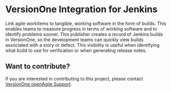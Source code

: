 # VersionOne Integration for Jenkins

Link agile workitems to tangible, working software in the form of builds. This enables teams to measure progress in terms of working software and to identify problems sooner. This publisher creates a record of Jenkins builds in VersionOne, so the development teams can quickly view builds associated with a story or defect. This visibility is useful when identifying what build to use for verification or when generating release notes.

## Want to contribute?
If you are interested in contributing to this project, please contact [VersionOne openAgile Support](mailto:openAgileSupport@versionone.com).

